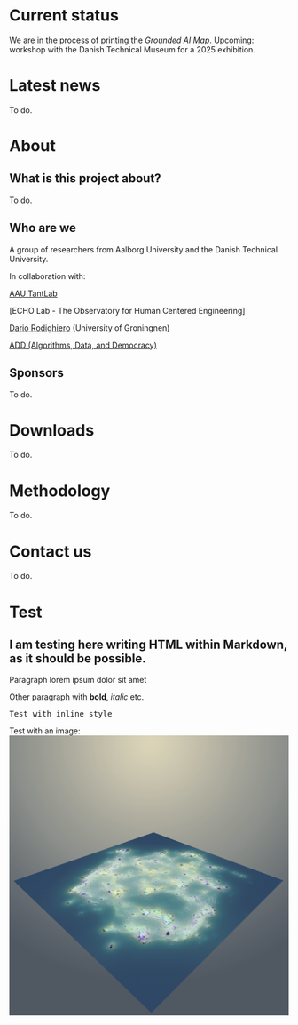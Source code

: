 # Current status

We are in the process of printing the *Grounded AI Map*.
Upcoming: workshop with the Danish Technical Museum for a 2025 exhibition.

# Latest news

To do.

# About

## What is this project about?

To do.

## Who are we

A group of researchers from Aalborg University and the Danish Technical University.

In collaboration with: 

[AAU TantLab](https://www.en.culture.aau.dk/research/research-groups/tantlab)

[ECHO Lab - The Observatory for Human Centered Engineering]

[Dario Rodighiero](https://dariorodighiero.com) (University of Groningnen) 

[ADD (Algorithms, Data, and Democracy)](https://algorithms.dk)



## Sponsors

To do.

# Downloads

To do.

# Methodology

To do.

# Contact us

To do.

# Test

<div>
  <h2>I am testing here writing HTML within Markdown, as it should be possible.</h2>
  <p>Paragraph lorem ipsum dolor sit amet</p>
  <p>Other paragraph with <strong>bold</strong>, <em>italic</em> etc.</p>
  <p style="font-family:Monospace">Test with inline style</p>
  <p>Test with an image: <img src="/Images/logo.png"></p>
</div>


